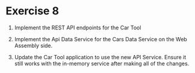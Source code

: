 # Exercise 8

1. Implement the REST API endpoints for the Car Tool

2. Implement the Api Data Service for the Cars Data Service on the Web Assembly side.

3. Update the Car Tool application to use the new API Service. Ensure it still works with the in-memory service after making all of the changes.